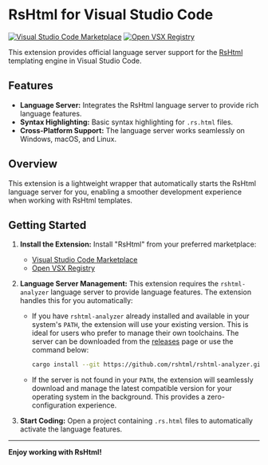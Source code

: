 # RsHtml for Visual Studio Code

[![Visual Studio Code Marketplace](https://img.shields.io/visual-studio-marketplace/v/rshtml.rshtml?style=for-the-badge&label=VS%20Code%20Marketplace)](https://marketplace.visualstudio.com/items?itemName=rshtml.rshtml)
[![Open VSX Registry](https://img.shields.io/open-vsx/v/rshtml/rshtml?style=for-the-badge&label=Open%20VSX)](https://open-vsx.org/extension/rshtml/rshtml)

This extension provides official language server support for the [RsHtml](https://github.com/rshtml/rshtml) templating engine in Visual Studio Code.

## Features

*   **Language Server:** Integrates the RsHtml language server to provide rich language features.
*   **Syntax Highlighting:** Basic syntax highlighting for `.rs.html` files.
*   **Cross-Platform Support:** The language server works seamlessly on Windows, macOS, and Linux.

## Overview

This extension is a lightweight wrapper that automatically starts the RsHtml language server for you, enabling a smoother development experience when working with RsHtml templates.

## Getting Started

1.  **Install the Extension:** Install "RsHtml" from your preferred marketplace:
    *   [Visual Studio Code Marketplace](https://marketplace.visualstudio.com/items?itemName=rshtml.rshtml)
    *   [Open VSX Registry](https://open-vsx.org/extension/rshtml/rshtml)

2.  **Language Server Management:** This extension requires the `rshtml-analyzer` language server to provide language features. The extension handles this for you automatically:
    *   If you have `rshtml-analyzer` already installed and available in your system's `PATH`, the extension will use your existing version. This is ideal for users who prefer to manage their own toolchains.
        The server can be downloaded from the [releases](https://github.com/rshtml/rshtml-analyzer/releases) page or use the command below:

        ```sh
        cargo install --git https://github.com/rshtml/rshtml-analyzer.git --tag v0.1.5
        ```
    *   If the server is not found in your `PATH`, the extension will seamlessly download and manage the latest compatible version for your operating system in the background. This provides a zero-configuration experience.

3.  **Start Coding:** Open a project containing `.rs.html` files to automatically activate the language features.

---

**Enjoy working with RsHtml!**
